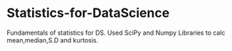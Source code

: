 # Statistics-for-DataScience
Fundamentals of statistics for DS. Used SciPy and Numpy Libraries to calc mean,median,S.D and kurtosis.
